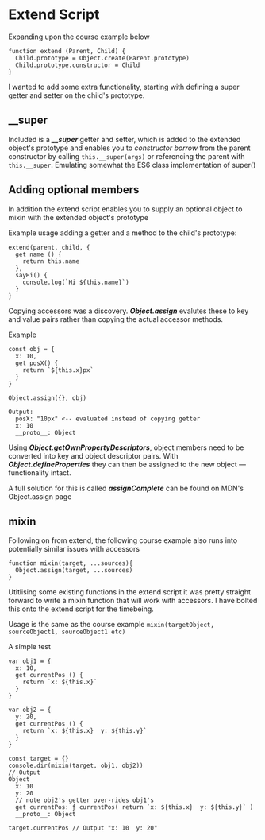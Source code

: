 # Extend Script
Expanding upon the course example below
```
function extend (Parent, Child) {
  Child.prototype = Object.create(Parent.prototype)
  Child.prototype.constructor = Child
}
```
I wanted to add some extra functionality, starting with defining a super getter and setter on the child's prototype.

## __super
Included is a ***__super*** getter and setter, which is added to the extended object's prototype and enables you to *constructor borrow* from the parent constructor by calling `this.__super(args)` or referencing the parent with `this.__super`. Emulating somewhat the ES6 class implementation of super()

## Adding optional members
In addition the extend script enables you to supply an optional object to mixin with the extended object's prototype

Example usage adding a getter and a method to the child's prototype:

```
extend(parent, child, {
  get name () {
    return this.name
  },
  sayHi() {
    console.log(`Hi ${this.name}`)
  }
}
```

Copying accessors was a discovery. ***Object.assign*** evalutes these to key and value pairs rather than copying the actual accessor methods.

Example
```
const obj = {
  x: 10,
  get posX() {
    return `${this.x}px`
  }
}

Object.assign({}, obj)

Output:
  posX: "10px" <-- evaluated instead of copying getter
  x: 10
  __proto__: Object
```

Using ***Object.getOwnPropertyDescriptors***, object members need to be converted into key and object descriptor pairs. With ***Object.defineProperties*** they can then be assigned to the new object — functionality intact.

A full solution for this is called ***assignComplete*** can be found on MDN's Object.assign page

## mixin

Following on from extend, the following course example also runs into potentially similar issues with accessors

```
function mixin(target, ...sources){
  Object.assign(target, ...sources)
}
```
Utitlising some existing functions in the extend script it was pretty straight forward to write a mixin function that will work with accessors. I have bolted this onto the extend script for the timebeing.

Usage is the same as the course example `mixin(targetObject, sourceObject1, sourceObject1 etc)`

A simple test
```
var obj1 = {
  x: 10,
  get currentPos () {
    return `x: ${this.x}`
  }
}

var obj2 = {
  y: 20,
  get currentPos () {
    return `x: ${this.x}  y: ${this.y}`
  }
}

const target = {}
console.dir(mixin(target, obj1, obj2))
// Output
Object
  x: 10
  y: 20
  // note obj2's getter over-rides obj1's
  get currentPos: ƒ currentPos( return `x: ${this.x}  y: ${this.y}` )
  __proto__: Object

target.currentPos // Output "x: 10  y: 20"
```
